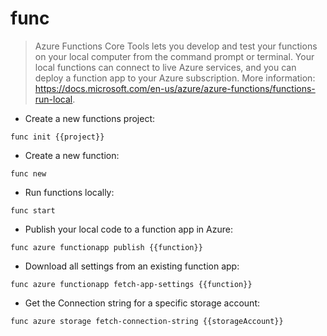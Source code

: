 # func

> Azure Functions Core Tools lets you develop and test your functions on your local computer from the command prompt or terminal.
> Your local functions can connect to live Azure services, and you can deploy a function app to your Azure subscription.
> More information: <https://docs.microsoft.com/en-us/azure/azure-functions/functions-run-local>.

- Create a new functions project:

`func init {{project}}`

- Create a new function:

`func new`

- Run functions locally:

`func start`

- Publish your local code to a function app in Azure:

`func azure functionapp publish {{function}}`

- Download all settings from an existing function app:

`func azure functionapp fetch-app-settings {{function}}`

- Get the Connection string for a specific storage account:

`func azure storage fetch-connection-string {{storageAccount}}`
